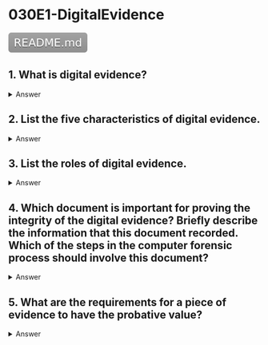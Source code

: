 # 030E1-DigitalEvidence

[![](README.svg)](README.md)

## 1. What is digital evidence?

<details>
<summary>Answer</summary>
<p>
Digital evidence includes all digital data, which can be used to establish that a crime has been committed or can provide a link between a crime and its victim or a crime and its perpetrator.
<details>
<summary>Translate</summary>
<p>
數字證據包括所有的數字數據, 可用於建立一個犯罪一直致力於或可提供犯罪及其受害者或犯罪及其行為人之間的聯繫。
</p>
</details>  
</p>
</details>  

## 2. List the five characteristics of digital evidence.

<details>
<summary>Answer</summary>
<p>

* Highly fragile
* Intangible, latent
* Hard to prove its originality and integrity
* Diversity
* Not easy to obtain the evidence
<details>
<summary>Translate</summary>
<p>

* 高度脆弱
* 無形的, 潛在的
* 很難證明它的原創性和完整性
* 多樣性
* 不容易獲得證據
</p>
</details>  
</p>
</details>  

## 3. List the roles of digital evidence.

<details>
<summary>Answer</summary>
<p>

* Target of a crime
* Instrument of a crime
* Repository of evidence that documents the crime itself
<details>
<summary>Translate</summary>
<p>

* 犯罪目標
* 犯罪的儀器
* 證據庫的文檔犯罪本身
</p>
</details>  
</p>
</details>  

## 4. Which document is important for proving the integrity of the digital evidence? Briefly describe the information that this document recorded. Which of the steps in the computer forensic process should involve this document?

<details>
<summary>Answer</summary>
<p>
The chain of custody form is important for proving the integrity of the digital evidence. The document is to record the "Chain of Custody" of the evidence. Chain of Custody is the documentation of all steps that evidence has taken from the time it is located at a crime scene to the time it is introduced in a courtroom. The information related to the transfer of evidence, including the date, time, person who released / received the evidence, location, and the reason of the transfer should be recorded.

All steps include collection, transportation, retrieval, examination and analysis, protection and storage procedures have to be documented, hence involved the chain of custody form.
<details>
<summary>Translate</summary>
<p>
保管形式鏈是為了證明數字證據的完整性很重要。該文件是記錄證據的"產銷監管鏈"。產銷監管鏈是證明了這一點已經從它位於在犯罪現場, 以它在法庭上推出的時間的時間採取的所有步驟的文檔。有關轉移的證據, 包括日期, 時間, 誰發布/接收到的證據, 位置的人的信息, 和轉移的原因應該被記錄下來。

所有步驟包括收集, 運輸, 檢索, 檢查和分析, 保護和存儲過程都必須記錄在案, 因此參與保管形式鏈。
</p>
</details>  
</p>
</details>  

## 5. What are the requirements for a piece of evidence to have the probative value?

<details>
<summary>Answer</summary>
<p>

Any evidence with probative value must be:
* Admissible
* Authentic
* Complete
* Reliable
* Believable
<details>
<summary>Translate</summary>
<p>

有證據價值的證據必須是：
* 允許
* 真正的
* 完全的
* 可靠的
* 可信的
</p>
</details>  
</p>
</details>  
